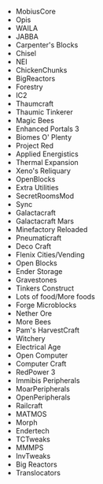 * MobiusCore
* Opis
* WAILA
* JABBA
* Carpenter's Blocks
* Chisel
* NEI
* ChickenChunks
* BigReactors
* Forestry
* IC2
* Thaumcraft
* Thaumic Tinkerer
* Magic Bees
* Enhanced Portals 3
* Biomes O' Plenty
* Project Red
* Applied Energistics
* Thermal Expansion
* Xeno's Reliquary
* OpenBlocks
* Extra Utilities
* SecretRoomsMod
* Sync
* Galactacraft
* Galactacraft Mars
* Minefactory Reloaded
* Pneumaticraft
* Deco Craft
* Flenix Cities/Vending
* Open Blocks
* Ender Storage
* Gravestones
* Tinkers Construct
* Lots of food/More foods
* Forge Microblocks
* Nether Ore
* More Bees
* Pam's HarvestCraft
* Witchery
* Electrical Age
* Open Computer
* Computer Craft
* RedPower 3
* Immibis Peripherals
* MoarPeripherals
* OpenPeripherals
* Railcraft
* MATMOS
* Morph
* Endertech
* TCTweaks
* MMMPS
* InvTweaks
* Big Reactors
* Translocators
